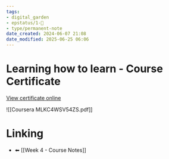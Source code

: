 ```yaml
---
tags: 
- digital_garden
- epstatus/1-🌱
- type/permanent-note
date_created: 2024-06-07 21:08
date_modified: 2025-06-25 06:06
---
```

# Learning how to learn - Course Certificate

[View certificate online](https://www.coursera.org/account/accomplishments/verify/MLKC4WSV54ZS)

![[Coursera MLKC4WSV54ZS.pdf]]

# Linking

* ⬅ [[Week 4 - Course Notes]]

